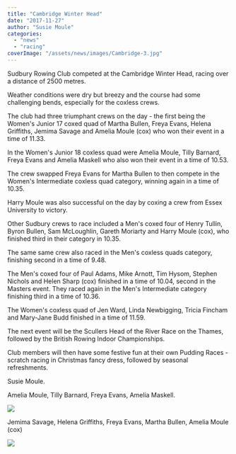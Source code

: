 ```yaml
---
title: "Cambridge Winter Head"
date: "2017-11-27"
author: "Susie Moule"
categories:
  - "news"
  - "racing"
coverImage: "/assets/news/images/Cambridge-3.jpg"
---
```


Sudbury Rowing Club competed at the Cambridge Winter Head, racing over a distance of 2500 metres.

Weather conditions were dry but breezy and the course had some challenging bends, especially for the coxless crews.

The club had three triumphant crews on the day - the first being the Women's Junior 17 coxed quad of Martha Bullen, Freya Evans, Helena Griffiths, Jemima Savage and Amelia Moule (cox) who won their event in a time of 11.33.

In the Women's Junior 18 coxless quad were Amelia Moule, Tilly Barnard, Freya Evans and Amelia Maskell who also won their event in a time of 10.53.

The crew swapped Freya Evans for Martha Bullen to then compete in the Women's Intermediate coxless quad category, winning again in a time of 10.35.

Harry Moule was also successful on the day by coxing a crew from Essex University to victory.

Other Sudbury crews to race included a Men's coxed four of Henry Tullin, Byron Bullen, Sam McLoughlin, Gareth Moriarty and Harry Moule (cox), who finished third in their category in 10.35.

The same same crew also raced in the Men's coxless quads category, finishing second in a time of 9.48.

The Men's coxed four of Paul Adams, Mike Arnott, Tim Hysom, Stephen Nichols and Helen Sharp (cox) finished in a time of 10.04, second in the Masters event. They raced again in the Men's Intermediate category finishing third in a time of 10.36.

The Women's coxless quad of Jen Ward, Linda Newbigging, Tricia Fincham and Mary-Jane Budd finished in a time of 11.59.

The next event will be the Scullers Head of the River Race on the Thames, followed by the British Rowing Indoor Championships.

Club members will then have some festive fun at their own Pudding Races - scratch racing in Christmas fancy dress, followed by seasonal refreshments.

Susie Moule.

Amelia Moule, Tilly Barnard, Freya Evans, Amelia Maskell.

[![](/assets/news/images/Cambridge-1.jpg)](http://sudburyrowingclub.org.uk/wp-content/uploads/2017/11/Cambridge-1.jpg)

Jemima Savage, Helena Griffiths, Freya Evans, Martha Bullen, Amelia Moule (cox)

[![](/assets/news/images/Cambridge-2.jpg)](http://sudburyrowingclub.org.uk/wp-content/uploads/2017/11/Cambridge-2.jpg)
